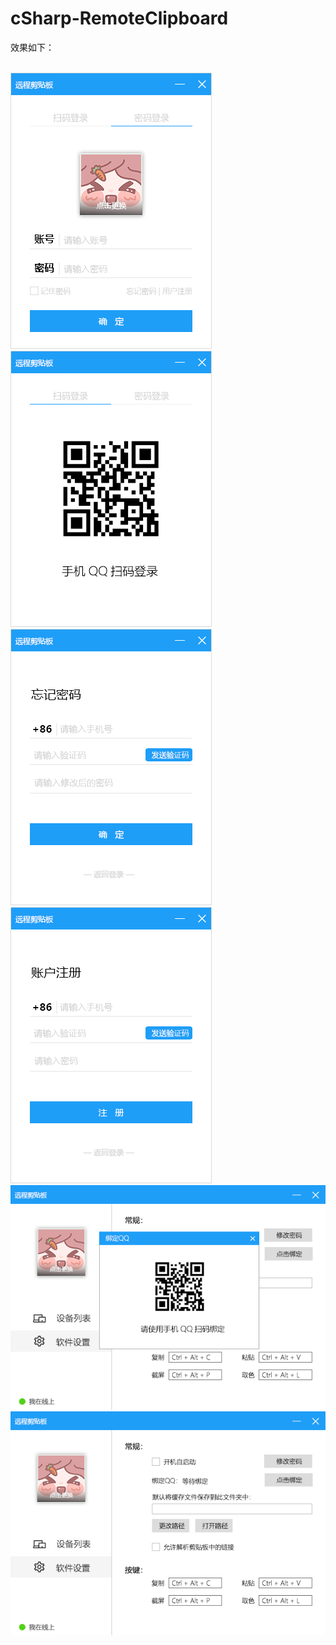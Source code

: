 # cSharp-RemoteClipboard

效果如下：
<br>
<br>

![图片2](image/2.png)
![图片3](image/3.png)
<br>
![图片4](image/4.png)
![图片5](image/5.png)
<br>
![图片6](image/6.png)
<br>
![图片7](image/7.png)
